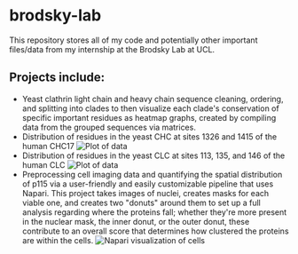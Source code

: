 # brodsky-lab
This repository stores all of my code and potentially other important files/data from my internship at the Brodsky Lab at UCL.

## Projects include:
- Yeast clathrin light chain and heavy chain sequence cleaning, ordering, and splitting into clades to then visualize each clade's conservation of specific important residues as heatmap graphs, created by compiling data from the grouped sequences via matrices.
- Distribution of residues in the yeast CHC at sites 1326 and 1415 of the human CHC17
![Plot of data](figures/CHC_clade_conservation.png)
- Distribution of residues in the yeast CLC at sites 113, 135, and 146 of the human CLC
![Plot of data](figures/CLC_clade_conservation.png)
- Preprocessing cell imaging data and quantifying the spatial distribution of p115 via a user-friendly and easily customizable pipeline that uses Napari. This project takes images of nuclei, creates masks for each viable one, and creates two "donuts" around them to set up a full analysis regarding where the proteins fall; whether they're more present in the nuclear mask, the inner donut, or the outer donut, these contribute to an overall score that determines how clustered the proteins are within the cells. 
![Napari visualization of cells](figures/napari-img.png)